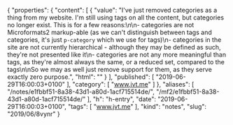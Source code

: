{
  "properties": {
    "content": [
      {
        "value": "I've just removed categories as a thing from my website. I'm still using tags on all the content, but categories no longer exist. This is for a few reasons:\n\n- categories are not Microformats2 markup-able (as we can't distinguish between tags and categories, it's just `p-category` which we use for tags)\n- categories in the site are not currently hierarchical - although they may be defined as such, they're not presented like it\n- categories are not any more meaningful than tags, as they're almost always the same, or a reduced set, compared to the tags\n\nSo we may as well just remove support for them, as they serve exactly zero purpose.",
        "html": ""
      }
    ],
    "published": [
      "2019-06-29T16:00:03+0100"
    ],
    "category": [
      "www.jvt.me"
    ]
  },
  "aliases": [
    "/notes/e1fbbf51-8a38-43d1-a80d-1acf715514de/",
    "/mf2/e1fbbf51-8a38-43d1-a80d-1acf715514de/"
  ],
  "h": "h-entry",
  "date": "2019-06-29T16:00:03+0100",
  "tags": [
    "www.jvt.me"
  ],
  "kind": "notes",
  "slug": "2019/06/8vynr"
}
